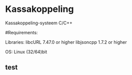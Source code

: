 # Kassakoppeling
Kassakoppeling-systeem C/C++

#Requirements:

Libraries:
libcURL 7.47.0 or higher
libjsoncpp 1.7.2 or higher

OS: 
Linux (32/64)bit
<h2>test</h2>
